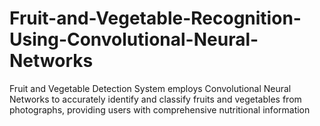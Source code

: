 # Fruit-and-Vegetable-Recognition-Using-Convolutional-Neural-Networks
Fruit and Vegetable Detection System employs Convolutional Neural Networks to accurately identify and classify fruits and vegetables from photographs, providing users with comprehensive nutritional information 
